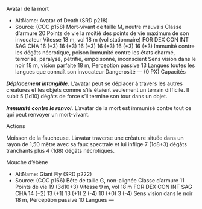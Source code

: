 Avatar de la mort
- AltName: Avatar of Death (SRD p218)
- Source: <Source>(COC p158)</Source>
Mort-vivant de taille M, neutre mauvais
Classe d’armure 20
Points de vie la moitié des points de vie maximum de son invocateur
Vitesse 18 m, vol 18 m (vol stationnaire)
FOR DEX CON INT SAG CHA
16 (+3) 16 (+3) 16 (+3) 16 (+3) 16 (+3) 16 (+3)
Immunité contre les dégâts nécrotique, poison
Immunité contre les états charmé, terrorisé, paralysé, pétrifié, empoisonné, inconscient
Sens vision dans le noir 18 m, vision parfaite 18 m, Perception passive 13
Langues toutes les langues que connaît son invocateur
Dangerosité — (0 PX)
Capacités

**_Déplacement intangible._** L’avatar peut se déplacer à travers les autres créatures et les objets comme s’ils étaient seulement un terrain difficile. Il subit 5 (1d10) dégâts de force s’il termine son tour dans un objet.

**_Immunité contre le renvoi._** L’avatar de la mort est immunisé contre tout ce qui peut renvoyer un mort-vivant.

Actions

Moisson de la faucheuse. L’avatar traverse une créature située dans un rayon de 1,50 mètre avec sa faux spectrale et lui inflige 7 (1d8+3) dégâts tranchants plus 4 (1d8) dégâts nécrotiques.



Mouche d’ébène
- AltName: Giant Fly (SRD p222)
- Source: <Source>(COC p166)</Source>
Bête de taille G, non-alignée
Classe d’armure 11
Points de vie 19 (3d10+3)
Vitesse 9 m, vol 18 m
FOR DEX CON INT SAG CHA
14 (+2) 13 (+1) 13 (+1) 2 (-4) 10 (+0) 3 (-4)
Sens vision dans le noir 18 m, Perception passive 10
Langues —

